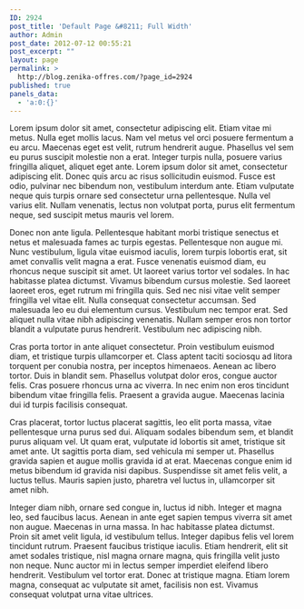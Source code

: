 ```yaml
---
ID: 2924
post_title: 'Default Page &#8211; Full Width'
author: Admin
post_date: 2012-07-12 00:55:21
post_excerpt: ""
layout: page
permalink: >
  http://blog.zenika-offres.com/?page_id=2924
published: true
panels_data:
  - 'a:0:{}'
---
```

Lorem ipsum dolor sit amet, consectetur adipiscing elit. Etiam vitae mi metus. Nulla eget mollis lacus. Nam vel metus vel orci posuere fermentum a eu arcu. Maecenas eget est velit, rutrum hendrerit augue. Phasellus vel sem eu purus suscipit molestie non a erat. Integer turpis nulla, posuere varius fringilla aliquet, aliquet eget ante. Lorem ipsum dolor sit amet, consectetur adipiscing elit. Donec quis arcu ac risus sollicitudin euismod. Fusce est odio, pulvinar nec bibendum non, vestibulum interdum ante. Etiam vulputate neque quis turpis ornare sed consectetur urna pellentesque. Nulla vel varius elit. Nullam venenatis, lectus non volutpat porta, purus elit fermentum neque, sed suscipit metus mauris vel lorem.

Donec non ante ligula. Pellentesque habitant morbi tristique senectus et netus et malesuada fames ac turpis egestas. Pellentesque non augue mi. Nunc vestibulum, ligula vitae euismod iaculis, lorem turpis lobortis erat, sit amet convallis velit magna a erat. Fusce venenatis euismod diam, eu rhoncus neque suscipit sit amet. Ut laoreet varius tortor vel sodales. In hac habitasse platea dictumst. Vivamus bibendum cursus molestie. Sed laoreet laoreet eros, eget rutrum mi fringilla quis. Sed nec nisi vitae velit semper fringilla vel vitae elit. Nulla consequat consectetur accumsan. Sed malesuada leo eu dui elementum cursus. Vestibulum nec tempor erat. Sed aliquet nulla vitae nibh adipiscing venenatis. Nullam semper eros non tortor blandit a vulputate purus hendrerit. Vestibulum nec adipiscing nibh.

Cras porta tortor in ante aliquet consectetur. Proin vestibulum euismod diam, et tristique turpis ullamcorper et. Class aptent taciti sociosqu ad litora torquent per conubia nostra, per inceptos himenaeos. Aenean ac libero tortor. Duis in blandit sem. Phasellus volutpat dolor eros, congue auctor felis. Cras posuere rhoncus urna ac viverra. In nec enim non eros tincidunt bibendum vitae fringilla felis. Praesent a gravida augue. Maecenas lacinia dui id turpis facilisis consequat.

Cras placerat, tortor luctus placerat sagittis, leo elit porta massa, vitae pellentesque urna purus sed dui. Aliquam sodales bibendum sem, et blandit purus aliquam vel. Ut quam erat, vulputate id lobortis sit amet, tristique sit amet ante. Ut sagittis porta diam, sed vehicula mi semper ut. Phasellus gravida sapien et augue mollis gravida id at erat. Maecenas congue enim id metus bibendum id gravida nisi dapibus. Suspendisse sit amet felis velit, a luctus tellus. Mauris sapien justo, pharetra vel luctus in, ullamcorper sit amet nibh.

Integer diam nibh, ornare sed congue in, luctus id nibh. Integer et magna leo, sed faucibus lacus. Aenean in ante eget sapien tempus viverra sit amet non augue. Maecenas in urna massa. In hac habitasse platea dictumst. Proin sit amet velit ligula, id vestibulum tellus. Integer dapibus felis vel lorem tincidunt rutrum. Praesent faucibus tristique iaculis. Etiam hendrerit, elit sit amet sodales tristique, nisl magna ornare magna, quis fringilla velit justo non neque. Nunc auctor mi in lectus semper imperdiet eleifend libero hendrerit. Vestibulum vel tortor erat. Donec at tristique magna. Etiam lorem magna, consequat ac vulputate sit amet, facilisis non est. Vivamus consequat volutpat urna vitae ultrices.